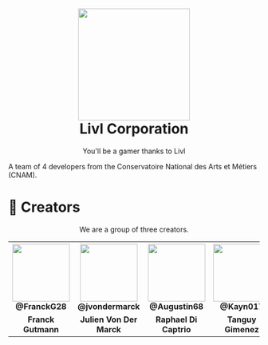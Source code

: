 <h1 align="center"><img src="https://user-images.githubusercontent.com/62793491/208452652-71416c5c-8261-4501-a002-afc9e2cf0a0b.png" width="224px"/><br/>
  Livl Corporation
</h1>
<p align="center">You'll be a gamer thanks to Livl</p>

A team of 4 developers from the Conservatoire National des Arts et Métiers (CNAM).


# 👨 Creators

<p align="center"> We are a group of three creators.</p>

<table align="center">
  <tr>
    <th><img src="https://avatars.githubusercontent.com/u/19238963?v=4?v=4?size=115" width="115"><br><strong>@FranckG28</strong></th>
    <th><img  src="https://avatars.githubusercontent.com/u/62793491?v=4?size=115" width="115"><br><strong>@jvondermarck</strong></th>
    <th><img  src="https://avatars.githubusercontent.com/u/67447144?v=4?size=115" width="115"><br><strong>@Augustin68</strong></th>
    <th><img  src="https://avatars.githubusercontent.com/u/51646882?v=4?size=115" width="115"><br><strong>@Kayn017</strong></th>
  </tr>
  <tr align="center">
    <td><b>Franck Gutmann</b></td>
    <td><b>Julien Von Der Marck</b></td>
    <td><b>Raphael Di Captrio</b></td>
    <td><b>Tanguy Gimenez</b></td>
  </tr>
</table>

